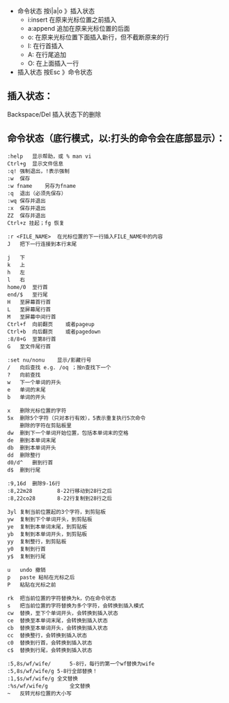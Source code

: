 - 命令状态 按i|a|o 》插入状态
	- i:insert 在原来光标位置之前插入
	- a:append 追加在原来光标位置的后面
	- o: 在原来光标位置下面插入新行，但不截断原来的行
	- I: 在行首插入
	- A: 在行尾追加
	- O: 在上面插入一行
- 插入状态 按Esc 》命令状态

## 插入状态：
Backspace/Del	插入状态下的删除

## 命令状态（底行模式，以:打头的命令会在底部显示）：
```
:help	显示帮助，或 % man vi
Ctrl+g	显示文件信息
:q!	强制退出，!表示强制
:w	保存
:w fname	另存为fname
:q	退出（必须先保存）
:wq	保存并退出
:x	保存并退出
ZZ	保存并退出
Ctrl+z 挂起；fg 恢复
```
```
:r <FILE_NAME>	在光标位置的下一行插入FILE_NAME中的内容
J	把下一行连接到本行末尾
```
```
j	下
k	上
h	左
l	右
home/0	至行首
end/$	至行尾
H	至屏幕首行首
L	至屏幕尾行首
M	至屏幕中间行首
Ctrl+f	向前翻页	或者pageup
Ctrl+b	向后翻页	或者pagedown
:8/8+G	至第8行首
G	至文件尾行首
```
```
:set nu/nonu	显示/影藏行号
/	向后查找 e.g. /oq ；按n查找下一个
?	向前查找
w	下一个单词的开头
e	单词的末尾
b	单词的开头
```
```
x	删除光标位置的字符
5x	删除5个字符（只对本行有效），5表示重复执行5次命令
	删除的字符在剪贴板里
dw	删到下一个单词开始位置，包括本单词末的空格
de	删到本单词末尾
db	删到本单词开头
dd	删除整行
d0/d^	删到行首
d$	删到行尾
```
```
:9,16d	删除9-16行
:8,22m28		8-22行移动到28行之后
:8,22co28		8-22行复制到28行之后
```
```
3yl	复制当前位置起的3个字符，到剪贴板
yw	复制到下个单词开头，到剪贴板
ye	复制到本单词末尾，到剪贴板
yb	复制到本单词开头，到剪贴板
yy	复制整行，到剪贴板
y0	复制到行首
y$	复制到行尾
```
```
u	undo 撤销
p	paste 粘帖在光标之后
P	粘贴在光标之前
```
```
rk	把当前位置的字符替换为k，仍在命令状态
s	把当前位置的字符替换为多个字符，会转换到插入模式
cw	替换，至下个单词开头，会转换到插入状态
ce	替换至本单词末尾，会转换到插入状态
cb	替换至本单词开头，会转换到插入状态
cc	替换整行，会转换到插入状态
c0	替换到行首，会转换到插入状态
c$	替换到行尾，会转换到插入状态
```
```
:5,8s/wf/wife/		5-8行，每行的第一个wf替换为wife
:5,8s/wf/wife/g	5-8行全部替换！
:1,$s/wf/wife/g	全文替换
:%s/wf/wife/g		全文替换
~	反转光标位置的大小写
```
